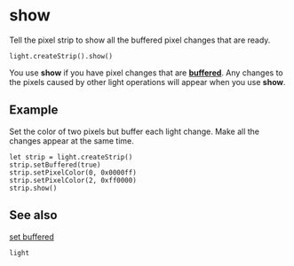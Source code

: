 # show

Tell the pixel strip to show all the buffered pixel changes that are ready.

```sig
light.createStrip().show()
```

You use **show** if you have pixel changes that are **[buffered](/reference/light/neopixelstrip/set-buffered)**. Any changes to the pixels caused by other light operations will appear when you use **show**. 

## Example

Set the color of two pixels but buffer each light change. Make all the changes appear at the same time.

```blocks
let strip = light.createStrip()
strip.setBuffered(true)
strip.setPixelColor(0, 0x0000ff)
strip.setPixelColor(2, 0xff0000)
strip.show()
```

## See also

[set buffered](/reference/light/neopixelstrip/set-buffered)

```package
light
```


